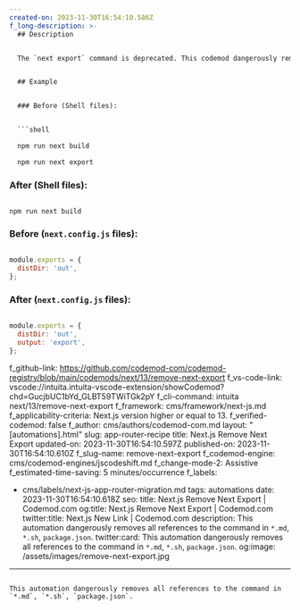```yaml
---
created-on: 2023-11-30T16:54:10.586Z
f_long-description: >-
  ## Description


  The `next export` command is deprecated. This codemod dangerously removes all references to the command in `*.md`, `*.sh`, `package.json`. It also adds a property `output` with the value `export` to the `module.exports` object in `next.config.js` files.


  ## Example


  ### Before (Shell files):


  ```shell

  npm run next build

  npm run next export

  ```


  ### After (Shell files):


  ```shell

  npm run next build

  ```


  ### Before (`next.config.js` files):


  ```javascript

  module.exports = {
  	distDir: 'out',
  };

  ```


  ### After (`next.config.js` files):


  ```javascript

  module.exports = {
  	distDir: 'out',
  	output: 'export',
  };

  ```
f_github-link: https://github.com/codemod-com/codemod-registry/blob/main/codemods/next/13/remove-next-export
f_vs-code-link: vscode://intuita.intuita-vscode-extension/showCodemod?chd=GucjbUC1bYd_GLBT59TWiTGk2pY
f_cli-command: intuita next/13/remove-next-export
f_framework: cms/framework/next-js.md
f_applicability-criteria: Next.js version higher or equal to 13.
f_verified-codemod: false
f_author: cms/authors/codemod-com.md
layout: "[automations].html"
slug: app-router-recipe
title: Next.js Remove Next Export
updated-on: 2023-11-30T16:54:10.597Z
published-on: 2023-11-30T16:54:10.610Z
f_slug-name: remove-next-export
f_codemod-engine: cms/codemod-engines/jscodeshift.md
f_change-mode-2: Assistive
f_estimated-time-saving: 5 minutes/occurrence
f_labels:
  - cms/labels/next-js-app-router-migration.md
tags: automations
date: 2023-11-30T16:54:10.618Z
seo:
  title: Next.js Remove Next Export | Codemod.com
  og:title: Next.js Remove Next Export | Codemod.com
  twitter:title: Next.js New Link | Codemod.com
  description: This automation dangerously removes all references to the command in
    `*.md`, `*.sh`, `package.json`.
  twitter:card: This automation dangerously removes all references to the command in
    `*.md`, `*.sh`, `package.json`.
  og:image: /assets/images/remove-next-export.jpg
---
```

This automation dangerously removes all references to the command in `*.md`, `*.sh`, `package.json`.
